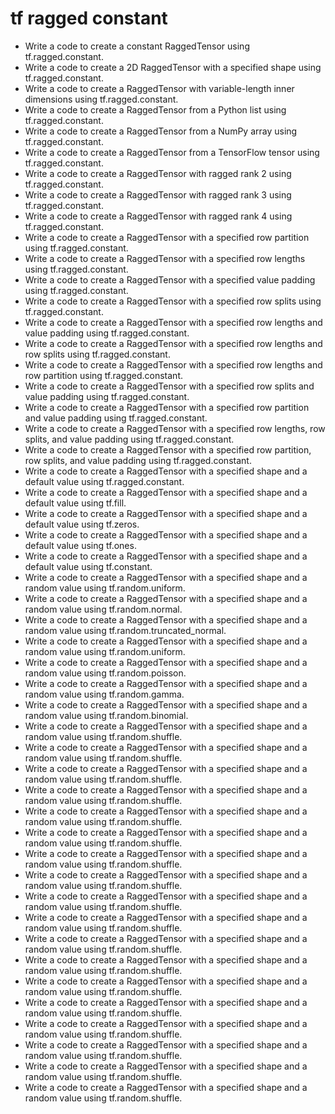 # tf ragged constant

- Write a code to create a constant RaggedTensor using tf.ragged.constant.
- Write a code to create a 2D RaggedTensor with a specified shape using tf.ragged.constant.
- Write a code to create a RaggedTensor with variable-length inner dimensions using tf.ragged.constant.
- Write a code to create a RaggedTensor from a Python list using tf.ragged.constant.
- Write a code to create a RaggedTensor from a NumPy array using tf.ragged.constant.
- Write a code to create a RaggedTensor from a TensorFlow tensor using tf.ragged.constant.
- Write a code to create a RaggedTensor with ragged rank 2 using tf.ragged.constant.
- Write a code to create a RaggedTensor with ragged rank 3 using tf.ragged.constant.
- Write a code to create a RaggedTensor with ragged rank 4 using tf.ragged.constant.
- Write a code to create a RaggedTensor with a specified row partition using tf.ragged.constant.
- Write a code to create a RaggedTensor with a specified row lengths using tf.ragged.constant.
- Write a code to create a RaggedTensor with a specified value padding using tf.ragged.constant.
- Write a code to create a RaggedTensor with a specified row splits using tf.ragged.constant.
- Write a code to create a RaggedTensor with a specified row lengths and value padding using tf.ragged.constant.
- Write a code to create a RaggedTensor with a specified row lengths and row splits using tf.ragged.constant.
- Write a code to create a RaggedTensor with a specified row lengths and row partition using tf.ragged.constant.
- Write a code to create a RaggedTensor with a specified row splits and value padding using tf.ragged.constant.
- Write a code to create a RaggedTensor with a specified row partition and value padding using tf.ragged.constant.
- Write a code to create a RaggedTensor with a specified row lengths, row splits, and value padding using tf.ragged.constant.
- Write a code to create a RaggedTensor with a specified row partition, row splits, and value padding using tf.ragged.constant.
- Write a code to create a RaggedTensor with a specified shape and a default value using tf.ragged.constant.
- Write a code to create a RaggedTensor with a specified shape and a default value using tf.fill.
- Write a code to create a RaggedTensor with a specified shape and a default value using tf.zeros.
- Write a code to create a RaggedTensor with a specified shape and a default value using tf.ones.
- Write a code to create a RaggedTensor with a specified shape and a default value using tf.constant.
- Write a code to create a RaggedTensor with a specified shape and a random value using tf.random.uniform.
- Write a code to create a RaggedTensor with a specified shape and a random value using tf.random.normal.
- Write a code to create a RaggedTensor with a specified shape and a random value using tf.random.truncated_normal.
- Write a code to create a RaggedTensor with a specified shape and a random value using tf.random.uniform.
- Write a code to create a RaggedTensor with a specified shape and a random value using tf.random.poisson.
- Write a code to create a RaggedTensor with a specified shape and a random value using tf.random.gamma.
- Write a code to create a RaggedTensor with a specified shape and a random value using tf.random.binomial.
- Write a code to create a RaggedTensor with a specified shape and a random value using tf.random.shuffle.
- Write a code to create a RaggedTensor with a specified shape and a random value using tf.random.shuffle.
- Write a code to create a RaggedTensor with a specified shape and a random value using tf.random.shuffle.
- Write a code to create a RaggedTensor with a specified shape and a random value using tf.random.shuffle.
- Write a code to create a RaggedTensor with a specified shape and a random value using tf.random.shuffle.
- Write a code to create a RaggedTensor with a specified shape and a random value using tf.random.shuffle.
- Write a code to create a RaggedTensor with a specified shape and a random value using tf.random.shuffle.
- Write a code to create a RaggedTensor with a specified shape and a random value using tf.random.shuffle.
- Write a code to create a RaggedTensor with a specified shape and a random value using tf.random.shuffle.
- Write a code to create a RaggedTensor with a specified shape and a random value using tf.random.shuffle.
- Write a code to create a RaggedTensor with a specified shape and a random value using tf.random.shuffle.
- Write a code to create a RaggedTensor with a specified shape and a random value using tf.random.shuffle.
- Write a code to create a RaggedTensor with a specified shape and a random value using tf.random.shuffle.
- Write a code to create a RaggedTensor with a specified shape and a random value using tf.random.shuffle.
- Write a code to create a RaggedTensor with a specified shape and a random value using tf.random.shuffle.
- Write a code to create a RaggedTensor with a specified shape and a random value using tf.random.shuffle.
- Write a code to create a RaggedTensor with a specified shape and a random value using tf.random.shuffle.
- Write a code to create a RaggedTensor with a specified shape and a random value using tf.random.shuffle.
